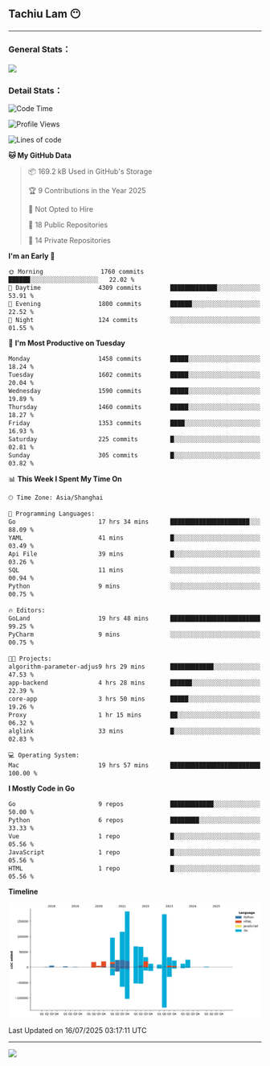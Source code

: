 <h2>Tachiu Lam 😶

---

### General Stats：

<a href="https://github.com/TachiuLam/TachiuLam">
  <img align="center" src="https://github-readme-stats.vercel.app/api?username=tachiulam&show_icons=true&theme=tokyonight&include_all_commits=true&count_private=true" />
</a>

[//]: # (![]&#40;https://github-readme-stats.vercel.app/api/wakatime?username=tachiulam&api_domain=wakapi.einverne.info&bg_color=2D3748&title_color=2F855A&icon_color=2F855A&text_color=ffffff&custom_title=Most%20Used%20Languages&layout=compact&#41;)

### Detail Stats：
<!--START_SECTION:waka-->
![Code Time](http://img.shields.io/badge/Code%20Time-1%2C001%20hrs%205%20mins-blue)

![Profile Views](http://img.shields.io/badge/Profile%20Views-6-blue)

![Lines of code](https://img.shields.io/badge/From%20Hello%20World%20I%27ve%20Written-913.8%20thousand%20lines%20of%20code-blue)

**🐱 My GitHub Data** 

> 📦 169.2 kB Used in GitHub's Storage 
 > 
> 🏆 9 Contributions in the Year 2025
 > 
> 🚫 Not Opted to Hire
 > 
> 📜 18 Public Repositories 
 > 
> 🔑 14 Private Repositories 
 > 
**I'm an Early 🐤** 

```text
🌞 Morning                1760 commits        ██████░░░░░░░░░░░░░░░░░░░   22.02 % 
🌆 Daytime                4309 commits        █████████████░░░░░░░░░░░░   53.91 % 
🌃 Evening                1800 commits        ██████░░░░░░░░░░░░░░░░░░░   22.52 % 
🌙 Night                  124 commits         ░░░░░░░░░░░░░░░░░░░░░░░░░   01.55 % 
```
📅 **I'm Most Productive on Tuesday** 

```text
Monday                   1458 commits        █████░░░░░░░░░░░░░░░░░░░░   18.24 % 
Tuesday                  1602 commits        █████░░░░░░░░░░░░░░░░░░░░   20.04 % 
Wednesday                1590 commits        █████░░░░░░░░░░░░░░░░░░░░   19.89 % 
Thursday                 1460 commits        █████░░░░░░░░░░░░░░░░░░░░   18.27 % 
Friday                   1353 commits        ████░░░░░░░░░░░░░░░░░░░░░   16.93 % 
Saturday                 225 commits         █░░░░░░░░░░░░░░░░░░░░░░░░   02.81 % 
Sunday                   305 commits         █░░░░░░░░░░░░░░░░░░░░░░░░   03.82 % 
```


📊 **This Week I Spent My Time On** 

```text
🕑︎ Time Zone: Asia/Shanghai

💬 Programming Languages: 
Go                       17 hrs 34 mins      ██████████████████████░░░   88.09 % 
YAML                     41 mins             █░░░░░░░░░░░░░░░░░░░░░░░░   03.49 % 
Api File                 39 mins             █░░░░░░░░░░░░░░░░░░░░░░░░   03.26 % 
SQL                      11 mins             ░░░░░░░░░░░░░░░░░░░░░░░░░   00.94 % 
Python                   9 mins              ░░░░░░░░░░░░░░░░░░░░░░░░░   00.75 % 

🔥 Editors: 
GoLand                   19 hrs 48 mins      █████████████████████████   99.25 % 
PyCharm                  9 mins              ░░░░░░░░░░░░░░░░░░░░░░░░░   00.75 % 

🐱‍💻 Projects: 
algorithm-parameter-adjus9 hrs 29 mins       ████████████░░░░░░░░░░░░░   47.53 % 
app-backend              4 hrs 28 mins       ██████░░░░░░░░░░░░░░░░░░░   22.39 % 
core-app                 3 hrs 50 mins       █████░░░░░░░░░░░░░░░░░░░░   19.26 % 
Proxy                    1 hr 15 mins        ██░░░░░░░░░░░░░░░░░░░░░░░   06.32 % 
alglink                  33 mins             █░░░░░░░░░░░░░░░░░░░░░░░░   02.83 % 

💻 Operating System: 
Mac                      19 hrs 57 mins      █████████████████████████   100.00 % 
```

**I Mostly Code in Go** 

```text
Go                       9 repos             ████████████░░░░░░░░░░░░░   50.00 % 
Python                   6 repos             ████████░░░░░░░░░░░░░░░░░   33.33 % 
Vue                      1 repo              █░░░░░░░░░░░░░░░░░░░░░░░░   05.56 % 
JavaScript               1 repo              █░░░░░░░░░░░░░░░░░░░░░░░░   05.56 % 
HTML                     1 repo              █░░░░░░░░░░░░░░░░░░░░░░░░   05.56 % 
```



**Timeline**

![Lines of Code chart](https://raw.githubusercontent.com/TachiuLam/TachiuLam/master/assets/bar_graph.png)


 Last Updated on 16/07/2025 03:17:11 UTC
<!--END_SECTION:waka-->

---

<img src="https://imgur.com/rilHVxA.png" />
<!--img align="center" alt="GIF" src="https://raw.githubusercontent.com/TachiuLam/tachiulam/dev/static/img/coding-freak.gif?raw=true" width="420" height="280" />
